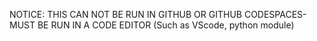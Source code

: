 NOTICE: THIS CAN NOT BE RUN IN GITHUB OR GITHUB CODESPACES- MUST BE RUN IN A CODE EDITOR (Such as VScode, python module) 
